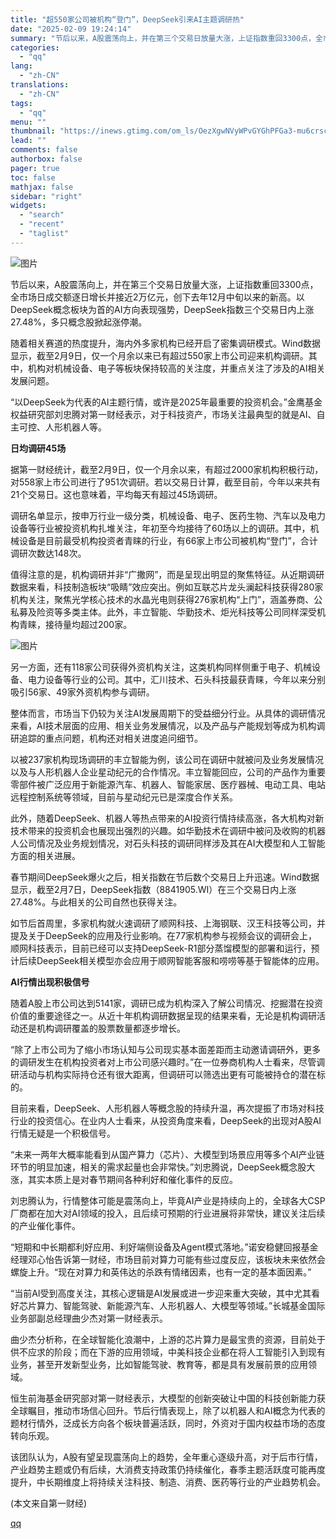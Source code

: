 ```yaml
---
title: "超550家公司被机构“登门”，DeepSeek引来AI主题调研热"
date: "2025-02-09 19:24:14"
summary: "节后以来，A股震荡向上，并在第三个交易日放量大涨，上证指数重回3300点，全市场日成交额逐日增长并接..."
categories:
  - "qq"
lang:
  - "zh-CN"
translations:
  - "zh-CN"
tags:
  - "qq"
menu: ""
thumbnail: "https://inews.gtimg.com/om_ls/OezXgwNVyWPvGYGhPFGa3-mu6crscxQNU-6ZIasDYcpF4AA_640360/0"
lead: ""
comments: false
authorbox: false
pager: true
toc: false
mathjax: false
sidebar: "right"
widgets:
  - "search"
  - "recent"
  - "taglist"
---
```


![图片](https://inews.gtimg.com/om_bt/OATiuHKV_KI79cklIEOR-15wuZoXvVZJSP9_sVLeQtuWYAA/641)

节后以来，A股震荡向上，并在第三个交易日放量大涨，上证指数重回3300点，全市场日成交额逐日增长并接近2万亿元，创下去年12月中旬以来的新高。以DeepSeek概念板块为首的AI方向表现强势，DeepSeek指数三个交易日内上涨27.48%，多只概念股掀起涨停潮。

随着相关赛道的热度提升，海内外多家机构已经开启了密集调研模式。Wind数据显示，截至2月9日，仅一个月余以来已有超过550家上市公司迎来机构调研。其中，机构对机械设备、电子等板块保持较高的关注度，并重点关注了涉及的AI相关发展问题。

“以DeepSeek为代表的AI主题行情，或许是2025年最重要的投资机会。”金鹰基金权益研究部刘忠腾对第一财经表示，对于科技资产，市场关注最典型的就是AI、自主可控、人形机器人等。

**日均调研45场**

据第一财经统计，截至2月9日，仅一个月余以来，有超过2000家机构积极行动，对558家上市公司进行了951次调研。若以交易日计算，截至目前，今年以来共有21个交易日。这也意味着，平均每天有超过45场调研。

调研名单显示，按申万行业一级分类，机械设备、电子、医药生物、汽车以及电力设备等行业被投资机构扎堆关注，年初至今均接待了60场以上的调研。其中，机械设备是目前最受机构投资者青睐的行业，有66家上市公司被机构“登门”，合计调研次数达148次。

值得注意的是，机构调研并非“广撒网”，而是呈现出明显的聚焦特征。从近期调研数据来看，科技制造板块“吸睛”效应突出。例如互联芯片龙头澜起科技获得280家机构关注，聚焦光学核心技术的水晶光电则获得276家机构“上门”，涵盖券商、公私募及险资等多类主体。此外，丰立智能、华勤技术、炬光科技等公司同样深受机构青睐，接待量均超过200家。

![图片](https://inews.gtimg.com/om_bt/Ozl1VsQ8lBbH5z-1TuP77QICa1SSDGTminPl6k-3PoKZ0AA/641)

另一方面，还有118家公司获得外资机构关注，这类机构同样侧重于电子、机械设备、电力设备等行业的公司。其中，汇川技术、石头科技最获青睐，今年以来分别吸引56家、49家外资机构参与调研。

整体而言，市场当下仍较为关注AI发展周期下的受益细分行业。从具体的调研情况来看，AI技术层面的应用、相关业务发展情况，以及产品与产能规划等成为机构调研追踪的重点问题，机构还对相关进度追问细节。

以被237家机构现场调研的丰立智能为例，该公司在调研中就被问及业务发展情况以及与人形机器人企业星动纪元的合作情况。丰立智能回应，公司的产品作为重要零部件被广泛应用于新能源汽车、机器人、智能家居、医疗器械、电动工具、电站远程控制系统等领域，目前与星动纪元已是深度合作关系。

此外，随着DeepSeek、机器人等热点带来的AI投资行情持续高涨，各大机构对新技术带来的投资机会也展现出强烈的兴趣。如华勤技术在调研中被问及收购的机器人公司情况及业务规划情况，对石头科技的调研同样涉及其在AI大模型和人工智能方面的相关进展。

春节期间DeepSeek爆火之后，相关指数在节后数个交易日上升迅速。Wind数据显示，截至2月7日，DeepSeek指数（8841905.WI）在三个交易日内上涨27.48%。与此相关的公司自然也获得关注。

如节后首周里，多家机构就火速调研了顺网科技、上海钢联、汉王科技等公司，并提及关于DeepSeek的应用及行业影响。在77家机构参与视频会议的调研会上，顺网科技表示，目前已经可以支持DeepSeek-R1部分蒸馏模型的部署和运行，预计后续DeepSeek相关模型亦会应用于顺网智能客服和唠唠等基于智能体的应用。

**AI行情出现积极信号**

随着A股上市公司达到5141家，调研已成为机构深入了解公司情况、挖掘潜在投资价值的重要途径之一。从近十年机构调研数据呈现的结果来看，无论是机构调研活动还是机构调研覆盖的股票数量都逐步增长。

“除了上市公司为了缩小市场认知与公司现实基本面差距而主动邀请调研外，更多的调研发生在机构投资者对上市公司感兴趣时。”在一位券商机构人士看来，尽管调研活动与机构实际持仓还有很大距离，但调研可以筛选出更有可能被持仓的潜在标的。

目前来看，DeepSeek、人形机器人等概念股的持续升温，再次提振了市场对科技行业的投资信心。在业内人士看来，从投资角度来看，DeepSeek的出现对A股AI行情无疑是一个积极信号。

“未来一两年大概率能看到从国产算力（芯片）、大模型到场景应用等多个AI产业链环节的明显加速，相关的需求起量也会非常快。”刘忠腾说，DeepSeek概念股大涨，其实本质上是对春节期间各种利好和催化事件的反应。

刘忠腾认为，行情整体可能是震荡向上，毕竟AI产业是持续向上的，全球各大CSP厂商都在加大对AI领域的投入，且后续可预期的行业进展将非常快，建议关注后续的产业催化事件。

“短期和中长期都利好应用、利好端侧设备及Agent模式落地。”诺安稳健回报基金经理邓心怡告诉第一财经，市场目前对算力可能有些过度反应，该板块未来依然会螺旋上升。“现在对算力和英伟达的杀跌有情绪因素，也有一定的基本面因素。”

“当前AI受到高度关注，其核心逻辑是AI发展或进一步迎来重大突破，其中尤其看好芯片算力、智能驾驶、新能源汽车、人形机器人、大模型等领域。”长城基金国际业务部副总经理曲少杰对第一财经表示。

曲少杰分析称，在全球智能化浪潮中，上游的芯片算力是最宝贵的资源，目前处于供不应求的阶段；而在下游的应用领域，中美科技企业都在将人工智能引入到现有业务，甚至开发新型业务，比如智能驾驶、教育等，都是具有发展前景的应用领域。

恒生前海基金研究部对第一财经表示，大模型的创新突破让中国的科技创新能力获全球瞩目，推动市场信心回升。节后行情表现上，除了以机器人和AI概念为代表的题材行情外，泛成长方向各个板块普遍活跃，同时，外资对于国内权益市场的态度转向乐观。

该团队认为，A股有望呈现震荡向上的趋势，全年重心逐级升高，对于后市行情，产业趋势主题或仍有后续，大消费支持政策仍持续催化，春季主题活跃度可能再度提升，中长期维度上将持续关注科技、制造、消费、医药等行业的产业趋势机会。

 (本文来自第一财经)

[qq](https://new.qq.com/rain/a/20250209A05GNJ00)
